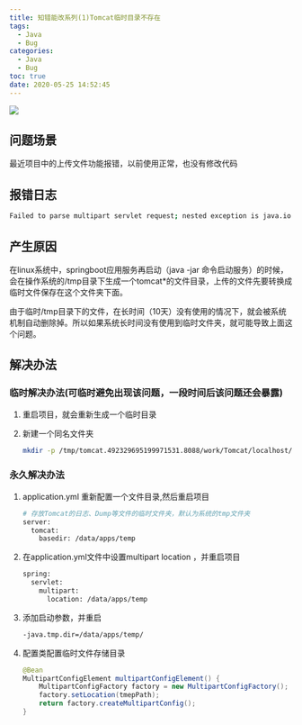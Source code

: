```yaml
---
title: 知错能改系列(1)Tomcat临时目录不存在
tags:
  - Java
  - Bug
categories:
  - Java
  - Bug
toc: true
date: 2020-05-25 14:52:45
---
```


![](https://i.loli.net/2020/05/25/qDh6WGEaL2v3Mkz.jpg)

<!-- more -->

## 问题场景
最近项目中的上传文件功能报错，以前使用正常，也没有修改代码

## 报错日志
```bash
Failed to parse multipart servlet request; nested exception is java.io.IOException: The temporary upload location [/tmp/tomcat.492329695199971531.8088/work/Tomcat/localhost/ROOT] is not valid
```

## 产生原因
在linux系统中，springboot应用服务再启动（java -jar 命令启动服务）的时候，会在操作系统的/tmp目录下生成一个tomcat*的文件目录，上传的文件先要转换成临时文件保存在这个文件夹下面。

由于临时/tmp目录下的文件，在长时间（10天）没有使用的情况下，就会被系统机制自动删除掉。所以如果系统长时间没有使用到临时文件夹，就可能导致上面这个问题。

## 解决办法
### 临时解决办法(可临时避免出现该问题，一段时间后该问题还会暴露)
1. 重启项目，就会重新生成一个临时目录

2. 新建一个同名文件夹
    ```bash
    mkdir -p /tmp/tomcat.492329695199971531.8088/work/Tomcat/localhost/ROOT
    ```

### 永久解决办法
1. application.yml 重新配置一个文件目录,然后重启项目
    ```bash
    # 存放Tomcat的日志、Dump等文件的临时文件夹，默认为系统的tmp文件夹
    server:
      tomcat:
        basedir: /data/apps/temp
    ```
2. 在application.yml文件中设置multipart location ，并重启项目
    ```bash
    spring:
      servlet:
        multipart:
          location: /data/apps/temp
    ```

3. 添加启动参数，并重启
    ```bash
    -java.tmp.dir=/data/apps/temp/
    ```

4. 配置类配置临时文件存储目录
    ```java
    @Bean
    MultipartConfigElement multipartConfigElement() {
        MultipartConfigFactory factory = new MultipartConfigFactory();
        factory.setLocation(tmepPath);
        return factory.createMultipartConfig();
    }
    ```
